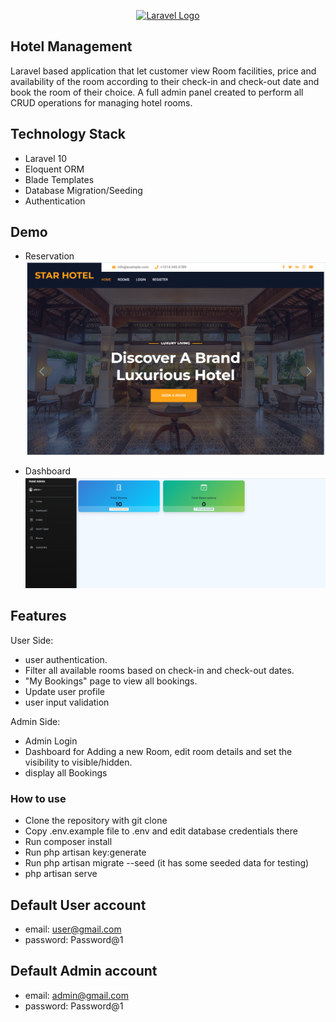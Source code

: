 <p align="center"><a href="https://laravel.com" target="_blank"><img src="https://raw.githubusercontent.com/laravel/art/master/logo-lockup/5%20SVG/2%20CMYK/1%20Full%20Color/laravel-logolockup-cmyk-red.svg" width="400" alt="Laravel Logo"></a></p>

## Hotel Management

Laravel based application that let customer view Room facilities, price and availability of the room according to their check-in and check-out date and book the room of their choice. 
A full admin panel created to perform all CRUD operations for managing hotel rooms.

## Technology Stack
- Laravel 10
- Eloquent ORM
- Blade Templates
- Database Migration/Seeding
- Authentication

## Demo

- Reservation
![alt text](/public/readme-image1.png)


- Dashboard
  ![alt text](/public/readme-image.png)


## Features

User Side:
- user authentication. 
- Filter all available rooms based on check-in and check-out dates.
- "My Bookings" page to view all bookings. 
- Update user profile
- user input validation

Admin Side:
- Admin Login 
- Dashboard for Adding a new Room, edit room details and set the visibility to visible/hidden. 
- display all Bookings

### How to use

- Clone the repository with git clone
- Copy .env.example file to .env and edit database credentials there
- Run composer install
- Run php artisan key:generate
- Run php artisan migrate --seed (it has some seeded data for testing)
- php artisan serve

## Default User account
- email:       user@gmail.com
- password:    Password@1

## Default Admin account
- email:       admin@gmail.com
- password:    Password@1


